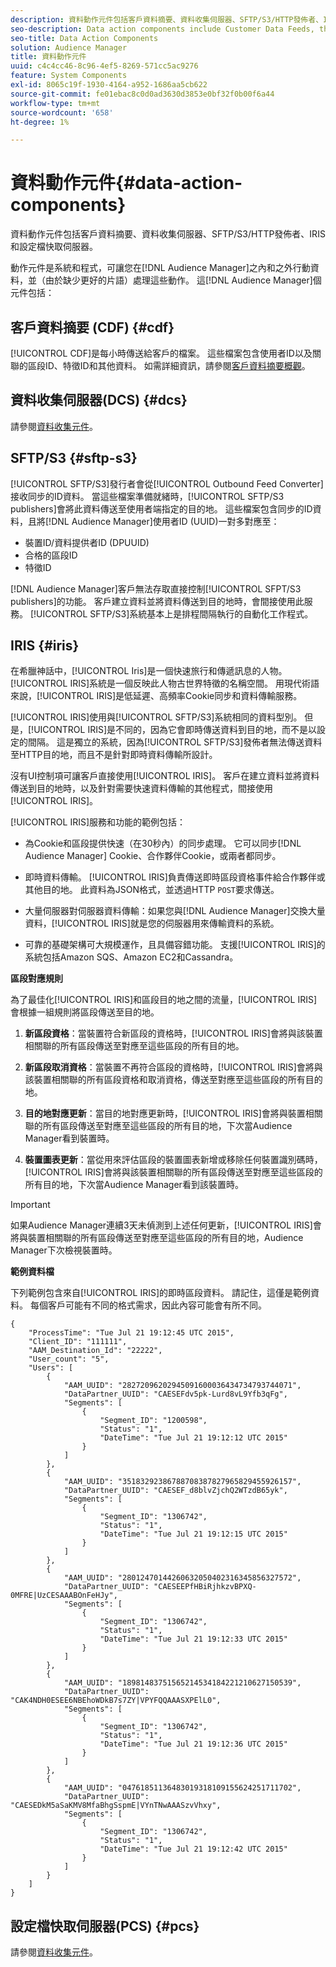 ```yaml
---
description: 資料動作元件包括客戶資料摘要、資料收集伺服器、SFTP/S3/HTTP發佈者、IRIS和設定檔快取伺服器。
seo-description: Data action components include Customer Data Feeds, the Data Collection Server, SFTP/S3/HTTP publishers, IRIS, and the Profile Cache Server.
seo-title: Data Action Components
solution: Audience Manager
title: 資料動作元件
uuid: c4c4cc46-8c96-4ef5-8269-571cc5ac9276
feature: System Components
exl-id: 8065c19f-1930-4164-a952-1686aa5cb622
source-git-commit: fe01ebac8c0d0ad3630d3853e0bf32f0b00f6a44
workflow-type: tm+mt
source-wordcount: '658'
ht-degree: 1%

---
```


# 資料動作元件{#data-action-components}

資料動作元件包括客戶資料摘要、資料收集伺服器、SFTP/S3/HTTP發佈者、IRIS和設定檔快取伺服器。

<!-- 

c_compact.xml

 -->

動作元件是系統和程式，可讓您在[!DNL Audience Manager]之內和之外行動資料，並（由於缺少更好的片語）處理這些動作。 這[!DNL Audience Manager]個元件包括：

## 客戶資料摘要 (CDF) {#cdf}

[!UICONTROL CDF]是每小時傳送給客戶的檔案。 這些檔案包含使用者ID以及關聯的區段ID、特徵ID和其他資料。 如需詳細資訊，請參閱[客戶資料摘要概觀](../../features/cdf-files.md)。

## 資料收集伺服器(DCS) {#dcs}

請參閱[資料收集元件](../../reference/system-components/components-data-collection.md)。

## SFTP/S3 {#sftp-s3}

[!UICONTROL SFTP/S3]發行者會從[!UICONTROL Outbound Feed Converter]接收同步的ID資料。 當這些檔案準備就緒時，[!UICONTROL SFTP/S3 publishers]會將此資料傳送至使用者端指定的目的地。 這些檔案包含同步的ID資料，且將[!DNL Audience Manager]使用者ID (UUID)一對多對應至：

* 裝置ID/資料提供者ID (DPUUID)
* 合格的區段ID
* 特徵ID

[!DNL Audience Manager]客戶無法存取直接控制[!UICONTROL SFPT/S3 publishers]的功能。 客戶建立資料並將資料傳送到目的地時，會間接使用此服務。 [!UICONTROL SFTP/S3]系統基本上是排程間隔執行的自動化工作程式。

## IRIS {#iris}

在希臘神話中，[!UICONTROL Iris]是一個快速旅行和傳遞訊息的人物。 [!UICONTROL IRIS]系統是一個反映此人物古世界特徵的名稱空間。 用現代術語來說，[!UICONTROL IRIS]是低延遲、高頻率Cookie同步和資料傳輸服務。

[!UICONTROL IRIS]使用與[!UICONTROL SFTP/S3]系統相同的資料型別。 但是，[!UICONTROL IRIS]是不同的，因為它會即時傳送資料到目的地，而不是以設定的間隔。 這是獨立的系統，因為[!UICONTROL SFTP/S3]發佈者無法傳送資料至HTTP目的地，而且不是針對即時資料傳輸所設計。

沒有UI控制項可讓客戶直接使用[!UICONTROL IRIS]。 客戶在建立資料並將資料傳送到目的地時，以及針對需要快速資料傳輸的其他程式，間接使用[!UICONTROL IRIS]。

[!UICONTROL IRIS]服務和功能的範例包括：

* 為Cookie和區段提供快速（在30秒內）的同步處理。 它可以同步[!DNL Audience Manager] Cookie、合作夥伴Cookie，或兩者都同步。
* 即時資料傳輸。 [!UICONTROL IRIS]負責傳送即時區段資格事件給合作夥伴或其他目的地。 此資料為JSON格式，並透過HTTP `POST`要求傳送。

* 大量伺服器對伺服器資料傳輸：如果您與[!DNL Audience Manager]交換大量資料，[!UICONTROL IRIS]就是您的伺服器用來傳輸資料的系統。

* 可靠的基礎架構可大規模運作，且具備容錯功能。 支援[!UICONTROL IRIS]的系統包括Amazon SQS、Amazon EC2和Cassandra。

**區段對應規則**

為了最佳化[!UICONTROL IRIS]和區段目的地之間的流量，[!UICONTROL IRIS]會根據一組規則將區段傳送至目的地。

1. **新區段資格**：當裝置符合新區段的資格時，[!UICONTROL IRIS]會將與該裝置相關聯的所有區段傳送至對應至這些區段的所有目的地。

1. **新區段取消資格**：當裝置不再符合區段的資格時，[!UICONTROL IRIS]會將與該裝置相關聯的所有區段資格和取消資格，傳送至對應至這些區段的所有目的地。

1. **目的地對應更新**：當目的地對應更新時，[!UICONTROL IRIS]會將與裝置相關聯的所有區段傳送至對應至這些區段的所有目的地，下次當Audience Manager看到裝置時。

1. **裝置圖表更新**：當從用來評估區段的裝置圖表新增或移除任何裝置識別碼時，[!UICONTROL IRIS]會將與該裝置相關聯的所有區段傳送至對應至這些區段的所有目的地，下次當Audience Manager看到該裝置時。

>[!IMPORTANT]
>
>如果Audience Manager連續3天未偵測到上述任何更新，[!UICONTROL IRIS]會將與裝置相關聯的所有區段傳送至對應至這些區段的所有目的地，Audience Manager下次檢視裝置時。

**範例資料檔**

下列範例包含來自[!UICONTROL IRIS]的即時區段資料。 請記住，這僅是範例資料。 每個客戶可能有不同的格式需求，因此內容可能會有所不同。

```
{
    "ProcessTime": "Tue Jul 21 19:12:45 UTC 2015",
    "Client_ID": "111111",
    "AAM_Destination_Id": "22222",
    "User_count": "5",
    "Users": [
        {
            "AAM_UUID": "28272096202945091600036434734793744071",
            "DataPartner_UUID": "CAESEFdv5pk-Lurd8vL9Yfb3qFg",
            "Segments": [
                {
                    "Segment_ID": "1200598",
                    "Status": "1",
                    "DateTime": "Tue Jul 21 19:12:12 UTC 2015"
                }
            ]
        },
        {
            "AAM_UUID": "35183292386788708387827965829455926157",
            "DataPartner_UUID": "CAESEF_d8blvZjchQ2WTzdB65yk",
            "Segments": [
                {
                    "Segment_ID": "1306742",
                    "Status": "1",
                    "DateTime": "Tue Jul 21 19:12:15 UTC 2015"
                }
            ]
        },
        {
            "AAM_UUID": "28012470144260632050402316345856327572",
            "DataPartner_UUID": "CAESEEPfHBiRjhkzvBPXQ-0MFRE|UzCESAAABOnFeHJy",
            "Segments": [
                {
                    "Segment_ID": "1306742",
                    "Status": "1",
                    "DateTime": "Tue Jul 21 19:12:33 UTC 2015"
                }
            ]
        },
        {
            "AAM_UUID": "18981483751565214534184221210627150539",
            "DataPartner_UUID": "CAK4NDH0ESEE6NBEhoWDkB7s7ZY|VPYFQQAAASXPElL0",
            "Segments": [
                {
                    "Segment_ID": "1306742",
                    "Status": "1",
                    "DateTime": "Tue Jul 21 19:12:36 UTC 2015"
                }
            ]
        },
        {
            "AAM_UUID": "04761851136483019318109155624251711702",
            "DataPartner_UUID": "CAESEDkM5aSaKMV8MfaBhgSspmE|VYnTNwAAASzvVhxy",
            "Segments": [
                {
                    "Segment_ID": "1306742",
                    "Status": "1",
                    "DateTime": "Tue Jul 21 19:12:42 UTC 2015"
                }
            ]
        }
    ]
}
```

## 設定檔快取伺服器(PCS) {#pcs}

請參閱[資料收集元件](../../reference/system-components/components-data-collection.md)。
